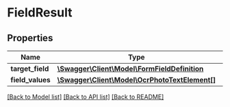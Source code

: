 # FieldResult

## Properties
Name | Type | Description | Notes
------------ | ------------- | ------------- | -------------
**target_field** | [**\Swagger\Client\Model\FormFieldDefinition**](FormFieldDefinition.md) |  | [optional] 
**field_values** | [**\Swagger\Client\Model\OcrPhotoTextElement[]**](OcrPhotoTextElement.md) |  | [optional] 

[[Back to Model list]](../README.md#documentation-for-models) [[Back to API list]](../README.md#documentation-for-api-endpoints) [[Back to README]](../README.md)


